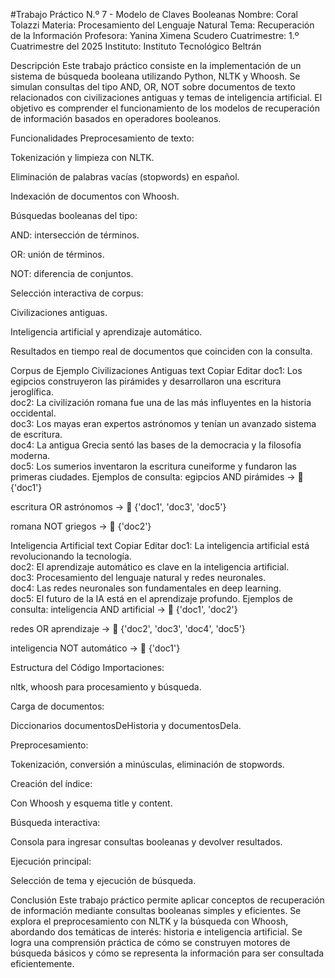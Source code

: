 #Trabajo Práctico N.º 7 - Modelo de Claves Booleanas
Nombre: Coral Tolazzi
Materia: Procesamiento del Lenguaje Natural
Tema: Recuperación de la Información
Profesora: Yanina Ximena Scudero
Cuatrimestre: 1.º Cuatrimestre del 2025
Instituto: Instituto Tecnológico Beltrán

Descripción
Este trabajo práctico consiste en la implementación de un sistema de búsqueda booleana utilizando Python, NLTK y Whoosh. Se simulan consultas del tipo AND, OR, NOT sobre documentos de texto relacionados con civilizaciones antiguas y temas de inteligencia artificial. El objetivo es comprender el funcionamiento de los modelos de recuperación de información basados en operadores booleanos.

Funcionalidades
Preprocesamiento de texto:

Tokenización y limpieza con NLTK.

Eliminación de palabras vacías (stopwords) en español.

Indexación de documentos con Whoosh.

Búsquedas booleanas del tipo:

AND: intersección de términos.

OR: unión de términos.

NOT: diferencia de conjuntos.

Selección interactiva de corpus:

Civilizaciones antiguas.

Inteligencia artificial y aprendizaje automático.

Resultados en tiempo real de documentos que coinciden con la consulta.

Corpus de Ejemplo
 Civilizaciones Antiguas
text
Copiar
Editar
doc1: Los egipcios construyeron las pirámides y desarrollaron una escritura jeroglífica.  
doc2: La civilización romana fue una de las más influyentes en la historia occidental.  
doc3: Los mayas eran expertos astrónomos y tenían un avanzado sistema de escritura.  
doc4: La antigua Grecia sentó las bases de la democracia y la filosofía moderna.  
doc5: Los sumerios inventaron la escritura cuneiforme y fundaron las primeras ciudades.
Ejemplos de consulta:
egipcios AND pirámides → 📄 {'doc1'}

escritura OR astrónomos → 📄 {'doc1', 'doc3', 'doc5'}

romana NOT griegos → 📄 {'doc2'}

Inteligencia Artificial
text
Copiar
Editar
doc1: La inteligencia artificial está revolucionando la tecnología.  
doc2: El aprendizaje automático es clave en la inteligencia artificial.  
doc3: Procesamiento del lenguaje natural y redes neuronales.  
doc4: Las redes neuronales son fundamentales en deep learning.  
doc5: El futuro de la IA está en el aprendizaje profundo.
Ejemplos de consulta:
inteligencia AND artificial → 📄 {'doc1', 'doc2'}

redes OR aprendizaje → 📄 {'doc2', 'doc3', 'doc4', 'doc5'}

inteligencia NOT automático → 📄 {'doc1'}

Estructura del Código
Importaciones:

nltk, whoosh para procesamiento y búsqueda.

Carga de documentos:

Diccionarios documentosDeHistoria y documentosDeIa.

Preprocesamiento:

Tokenización, conversión a minúsculas, eliminación de stopwords.

Creación del índice:

Con Whoosh y esquema title y content.

Búsqueda interactiva:

Consola para ingresar consultas booleanas y devolver resultados.

Ejecución principal:

Selección de tema y ejecución de búsqueda.

Conclusión
Este trabajo práctico permite aplicar conceptos de recuperación de información mediante consultas booleanas simples y eficientes. Se explora el preprocesamiento con NLTK y la búsqueda con Whoosh, abordando dos temáticas de interés: historia e inteligencia artificial. Se logra una comprensión práctica de cómo se construyen motores de búsqueda básicos y cómo se representa la información para ser consultada eficientemente.

